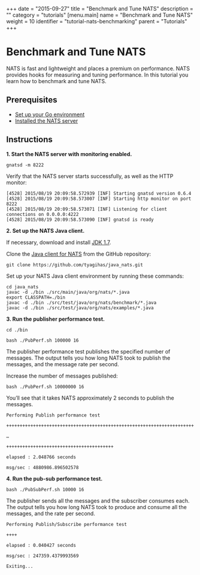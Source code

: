 +++
date = "2015-09-27"
title = "Benchmark and Tune NATS"
description = ""
category = "tutorials"
[menu.main]
  name = "Benchmark and Tune NATS"
  weight = 10
  identifier = "tutorial-nats-benchmarking"
  parent = "Tutorials"
+++

# Benchmark and Tune NATS

NATS is fast and lightweight and places a premium on performance. NATS provides hooks for measuring and tuning performance. In this tutorial you learn how to benchmark and tune NATS.

## Prerequisites

- [Set up your Go environment](/documentation/tutorials/go-install/)
- [Installed the NATS server](/documentation/tutorials/gnatsd-install/)

## Instructions

**1. Start the NATS server with monitoring enabled.**

```
gnatsd -m 8222
```

Verify that the NATS server starts successfully, as well as the HTTP monitor:

```
[4528] 2015/08/19 20:09:58.572939 [INF] Starting gnatsd version 0.6.4
[4528] 2015/08/19 20:09:58.573007 [INF] Starting http monitor on port 8222
[4528] 2015/08/19 20:09:58.573071 [INF] Listening for client connections on 0.0.0.0:4222
[4528] 2015/08/19 20:09:58.573090 [INF] gnatsd is ready
```

**2. Set up the NATS Java client.**

If necessary, download and install [JDK 1.7](http://www.oracle.com/technetwork/java/javase/downloads/jdk7-downloads-1880260.html).

Clone the [Java client for NATS](https://github.com/tyagihas/java_nats) from the GitHub repository:

```
git clone https://github.com/tyagihas/java_nats.git
```

Set up your NATS Java client environment by running these commands:

```
cd java_nats
javac -d ./bin ./src/main/java/org/nats/*.java
export CLASSPATH=./bin
javac -d ./bin ./src/test/java/org/nats/benchmark/*.java
javac -d ./bin ./src/test/java/org/nats/examples/*.java
```

**3. Run the publisher performance test.**

```
cd ./bin

bash ./PubPerf.sh 100000 16
```

The publisher performance test publishes the specified number of messages. The output tells you how long NATS took to publish the messages, and the message rate per second.

Increase the number of messages published:

```
bash ./PubPerf.sh 10000000 16
```

You’ll see that it takes NATS approximately 2 seconds to publish the messages.

```
Performing Publish performance test

++++++++++++++++++++++++++++++++++++++++++++++++++++++++++++++++++++++

…

++++++++++++++++++++++++++++++++++++++++

elapsed : 2.048766 seconds

msg/sec : 4880986.896502578
```

**4. Run the pub-sub performance test.**

```
bash ./PubSubPerf.sh 10000 16
```

The publisher sends all the messages and the subscriber consumes each. The output tells you how long NATS took to produce and consume all the messages, and the rate per second.

```
Performing Publish/Subscribe performance test

++++

elapsed : 0.040427 seconds

msg/sec : 247359.4379993569

Exiting...
```

